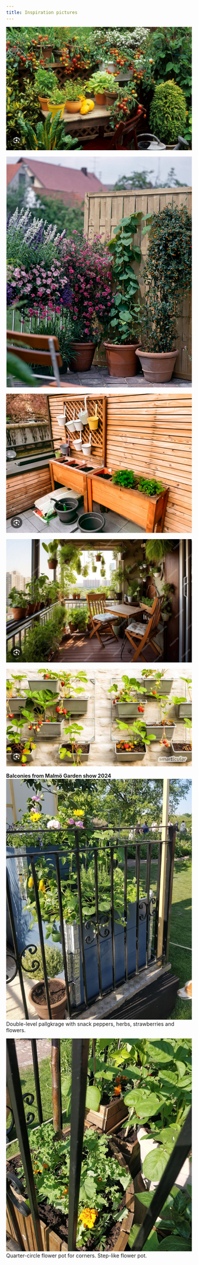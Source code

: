 ```yaml
---
title: Inspiration pictures
---
```

![](projects/attachments/Pasted%20image%2020240212193754.png)

![](projects/attachments/Pasted%20image%2020240212193853.png)

![](projects/attachments/Pasted%20image%2020240212194048.png)

![](projects/attachments/Pasted%20image%2020240212194136.png)

![](projects/attachments/Pasted%20image%2020240212194240.png)

**Balconies from Malmö Garden show 2024**
![](Pasted%20image%2020240526150354.png)Double-level pallgkrage with snack peppers, herbs, strawberries and flowers.

![](Pasted%20image%2020240526150445.png)
Quarter-circle flower pot for corners. Step-like flower pot. 

